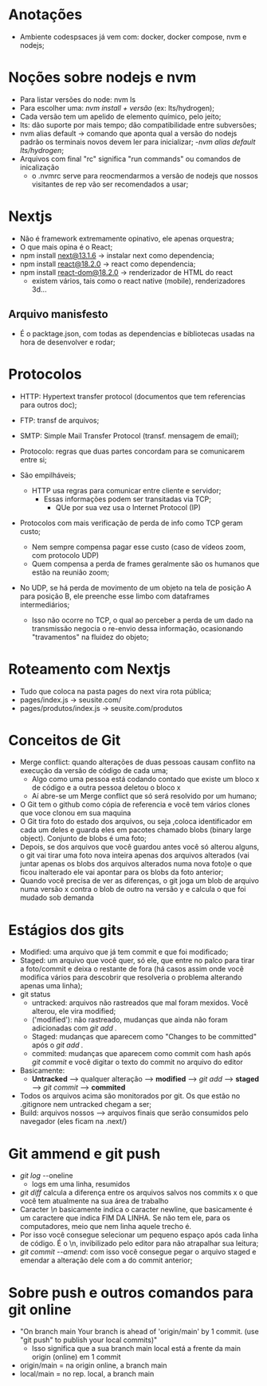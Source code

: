 # Anotações

- Ambiente codespsaces já vem com: docker, docker compose, nvm e nodejs;

# Noções sobre nodejs e nvm

- Para listar versões do node: nvm ls
- Para escolher uma: *nvm install + versão* (ex: lts/hydrogen);
- Cada versão tem um apelido de elemento químico, pelo jeito;
- lts: dão suporte por mais tempo; dão compatibilidade entre subversões;
- nvm alias default -> comando que aponta qual a versão do nodejs padrão
  os terminais novos devem ler para inicializar;
    -*nvm alias default lts/hydrogen*;
- Arquivos com final "rc" significa "run commands" ou comandos de inicalização
    - o .nvmrc serve para reocmendarmos a versão de nodejs que nossos visitantes
      de rep vão ser recomendados a usar;

# Nextjs

- Não é framework extremamente opinativo, ele apenas orquestra;
- O que mais opina é o React;
- npm install next@13.1.6 -> instalar next como dependencia;
- npm install react@18.2.0 -> react como dependencia;
- npm install react-dom@18.2.0 -> renderizador de HTML do react
  - existem vários, tais como o react native (mobile), renderizadores 3d...


## Arquivo manisfesto

- É o packtage.json, com todas as dependencias e bibliotecas usadas na hora 
  de desenvolver e rodar;

# Protocolos

- HTTP: Hypertext transfer protocol (documentos que tem referencias para outros doc);
- FTP: transf de arquivos;
- SMTP: Simple Mail Transfer Protocol (transf. mensagem de email);

- Protocolo: regras que duas partes concordam para se comunicarem entre si;
- São empilháveis;
  - HTTP usa regras para comunicar entre cliente e servidor;
    - Essas informações podem ser transitadas via TCP;
      - QUe por sua vez usa o Internet Protocol (IP)
- Protocolos com mais verificação de perda de info como TCP geram custo;
  - Nem sempre compensa pagar esse custo (caso de vídeos zoom, com protocolo UDP)
  - Quem compensa a perda de frames geralmente são os humanos que estão na reunião zoom;
- No UDP, se há perda de movimento de um objeto na tela de posição A para posição B,
  ele preenche esse limbo com dataframes intermediários;
  - Isso não ocorre no TCP, o qual ao perceber a perda de um dado na transmissão 
    negocia o re-envio dessa informação, ocasionando "travamentos" na fluidez do objeto;

# Roteamento com Nextjs

- Tudo que coloca na pasta pages do next vira rota pública;
- pages/index.js -> seusite.com/
- pages/produtos/index.js -> seusite.com/produtos

# Conceitos de Git

- Merge conflict: quando alterações de duas pessoas causam conflito na execução
  da versão de código de cada uma;
    - Algo como uma pessoa está codando contado que existe um bloco x de código e 
      a outra pessoa deletou o bloco x
    - Aí abre-se um Merge conflict que só será resolvido por um humano;
- O Git tem o github como cópia de referencia e você tem vários clones que voce
  clonou em sua maquina
- O Git tira foto do estado dos arquivos, ou seja ,coloca identificador em
cada um deles e guarda eles em pacotes chamado blobs (binary large object). Conjunto
de blobs é uma foto;
- Depois, se dos arquivos que você guardou antes você só alterou alguns, o git
vai tirar uma foto nova inteira apenas dos arquivos alterados (vai juntar apenas os 
blobs dos arquivos alterados numa nova foto)e o que ficou inalterado ele vai apontar
para os blobs da foto anterior;
- Quando você precisa de ver as diferenças, o git joga um blob de arquivo numa versão
x contra o blob de outro na versão y e calcula o que foi mudado sob demanda

# Estágios dos gits

- Modified: uma arquivo que já tem commit e que foi modificado;
- Staged: um arquivo que você quer, só ele, que entre no palco para tirar a foto/commit
  e deixa o restante de fora (há casos assim onde você modifica vários para descobrir que resolveria o problema alterando apenas uma linha);
- git status
  - untracked: arquivos não rastreados que mal foram mexidos. Você alterou, ele vira modified;
  - ('modified'): não rastreado, mudanças que ainda não foram adicionadas com *git add .*
  - Staged: mudanças que aparecem como "Changes to be committed" após o *git add .*
  - commited: mudanças que aparecem como commit com hash após *git commit* e você digitar o texto do commit no arquivo do editor
- Basicamente:
  - **Untracked** --> qualquer alteração --> **modified** --> *git add* --> **staged** --> *git commit* --> **commited**
- Todos os arquivos acima são monitorados por git. Os que estão no .gitignore nem untracked chegam a ser;
- Build: arquivos nossos --> arquivos finais que serão consumidos pelo navegador (eles ficam na .next/)

# Git ammend e git push

- *git log* --oneline
  - logs em uma linha, resumidos
- *git diff* calcula a diferença entre os arquivos salvos nos commits x o que você tem atualmente na sua área de trabalho
- Caracter *\n* basicamente indica o caracter newline, que basicamente
é um caractere que indica FIM DA LINHA. Se não tem ele, para os computadores, meio que nem linha aquele trecho é.
- Por isso você consegue selecionar um pequeno espaço após cada linha
de código. É o \n, invibilizado pelo editor para não atrapalhar sua leitura;
- *git commit --amend*: com isso você consegue pegar o arquivo staged e emendar a alteração dele com a do commit anterior;

# Sobre push e outros comandos para git online

- "On branch main
Your branch is ahead of 'origin/main' by 1 commit.
  (use "git push" to publish your local commits)"
  - Isso significa que a sua branch main local está a frente da main origin (online) em 1 commit
- origin/main = na origin online, a branch main
- local/main = no rep. local, a branch main


